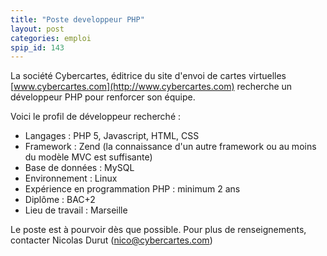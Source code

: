 ```yaml
---
title: "Poste developpeur PHP"
layout: post
categories: emploi
spip_id: 143
---
```

La société Cybercartes, éditrice du site d'envoi de cartes virtuelles [www.cybercartes.com](http://www.cybercartes.com) recherche un développeur PHP pour renforcer son équipe.

Voici le profil de développeur recherché :

- Langages : PHP 5, Javascript, HTML, CSS
- Framework : Zend (la connaissance d'un autre framework ou au moins du modèle MVC est suffisante)
- Base de données : MySQL
- Environnement : Linux
- Expérience en programmation PHP : minimum 2 ans
- Diplôme : BAC+2
- Lieu de travail : Marseille

Le poste est à pourvoir dès que possible. Pour plus de renseignements, contacter Nicolas Durut (<nico@cybercartes.com>)
